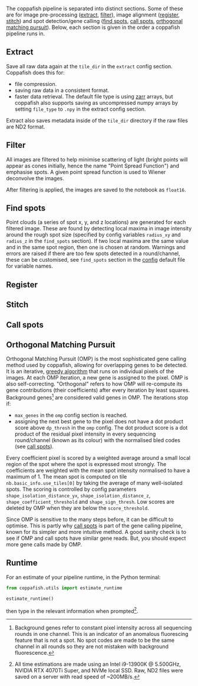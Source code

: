 The coppafish pipeline is separated into distinct sections. Some of these are for image pre-processing
([extract](#extract), [filter](#filter)), image alignment ([register](#register), [stitch](#stitch)) and spot 
detection/gene calling ([find spots](#find-spots), [call spots](#call-spots), 
[orthogonal matching pursuit](#orthogonal-matching-pursuit)). Below, each section is given in the order a coppafish
pipeline runs in.

## Extract

Save all raw data again at the `tile_dir` in the `extract` config section. Coppafish does this for:

* file compression.
* saving raw data in a consistent format.
* faster data retrieval. The default file type is using [zarr](https://zarr.readthedocs.io/) arrays, but coppafish also
supports saving as uncompressed numpy arrays by setting `file_type` to `.npy` in the extract config section.

Extract also saves metadata inside of the `tile_dir` directory if the raw files are ND2 format.

## Filter

All images are filtered to help minimise scattering of light (bright points will appear as cones initially, hence the
name "Point Spread Function") and emphasise spots. A given point spread function is used to Wiener deconvolve the 
images.

After filtering is applied, the images are saved to the notebook as `float16`.

## Find spots

Point clouds (a series of spot x, y, and z locations) are generated for each filtered image. These are found by
detecting local maxima in image intensity around the rough spot size (specified by config variables `radius_xy` and
`radius_z` in the `find_spots` section). If two local maxima are the same value and in the same spot region, then one
is chosen at random. Warnings and errors are raised if there are too few spots detected in a round/channel, these can
be customised, see `find_spots` section in the
<a href="https://github.com/paulshuker/coppafish/blob/HEAD/coppafish/setup/settings.default.ini" target="_blank">
config</a> default file for variable names.

## Register

## Stitch

## Call spots

## Orthogonal Matching Pursuit

Orthogonal Matching Pursuit (OMP) is the most sophisticated gene calling method used by coppafish, allowing for
overlapping genes to be detected. It is an iterative,
<a href="https://en.wikipedia.org/wiki/Greedy_algorithm" target="_blank">greedy algorithm</a> that runs on individual
pixels of the images. At each OMP iteration, a new gene is assigned to the pixel. OMP is also self-correcting.
"Orthogonal" refers to how OMP will re-compute its gene contributions (their coefficients) after every iteration by 
least squares. Background genes[^1] are considered valid genes in OMP. The iterations stop if:

* `max_genes` in the `omp` config section is reached.
* assigning the next best gene to the pixel does not have a dot product score above `dp_thresh` in the `omp` config.
The dot product score is a dot product of the residual pixel intensity in every sequencing round/channel (known as its
colour) with the normalised bled codes (see [call spots](#call-spots)).

<!-- TODO: Should expand more on the OMP gene scoring here -->
Every coefficient pixel is scored by a weighted average around a small local region of the spot where the spot is 
expressed most strongly. The coefficients are weighted with the mean spot intensity normalised to have a maximum of 1. 
The mean spot is computed on tile `nb.basic_info.use_tiles[0]` by taking the average of many well-isolated spots. The 
scoring is controlled by config parameters `shape_isolation_distance_yx`, `shape_isolation_distance_z`, 
`shape_coefficient_threshold` and `shape_sign_thresh`. Low scores are deleted by OMP when they are below the 
`score_threshold`.

Since OMP is sensitive to the many steps before, it can be difficult to optimise. This is partly why 
[call spots](#call-spots) is part of the gene calling pipeline, known for its simpler and more intuitive method. A good 
sanity check is to see if OMP and call spots have similar gene reads. But, you should expect more gene calls made by 
OMP.

## Runtime

For an estimate of your pipeline runtime, in the Python terminal:
```python
from coppafish.utils import estimate_runtime

estimate_runtime()
```
then type in the relevant information when prompted[^2].


[^1]:
    Background genes refer to constant pixel intensity across all sequencing rounds in one channel. This is an
    indicator of an anomalous fluorescing feature that is not a spot. No spot codes are made to be the same channel in
    all rounds so they are not mistaken with background fluorescence.
[^2]:
    All time estimations are made using an Intel i9-13900K @ 5.500GHz, NVIDIA RTX 4070Ti Super, and NVMe local SSD. 
    Raw, ND2 files were saved on a server with read speed of ~200MB/s.
